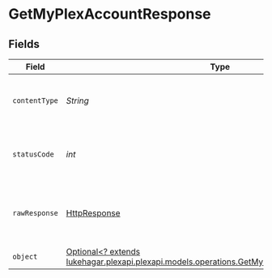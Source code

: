 # GetMyPlexAccountResponse


## Fields

| Field                                                                                                                                                   | Type                                                                                                                                                    | Required                                                                                                                                                | Description                                                                                                                                             |
| ------------------------------------------------------------------------------------------------------------------------------------------------------- | ------------------------------------------------------------------------------------------------------------------------------------------------------- | ------------------------------------------------------------------------------------------------------------------------------------------------------- | ------------------------------------------------------------------------------------------------------------------------------------------------------- |
| `contentType`                                                                                                                                           | *String*                                                                                                                                                | :heavy_check_mark:                                                                                                                                      | HTTP response content type for this operation                                                                                                           |
| `statusCode`                                                                                                                                            | *int*                                                                                                                                                   | :heavy_check_mark:                                                                                                                                      | HTTP response status code for this operation                                                                                                            |
| `rawResponse`                                                                                                                                           | [HttpResponse<InputStream>](https://docs.oracle.com/en/java/javase/11/docs/api/java.net.http/java/net/http/HttpResponse.html)                           | :heavy_check_mark:                                                                                                                                      | Raw HTTP response; suitable for custom response parsing                                                                                                 |
| `object`                                                                                                                                                | [Optional<? extends lukehagar.plexapi.plexapi.models.operations.GetMyPlexAccountResponseBody>](../../models/operations/GetMyPlexAccountResponseBody.md) | :heavy_minus_sign:                                                                                                                                      | MyPlex Account                                                                                                                                          |